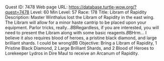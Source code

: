 Quest ID: 7478
Web page URL: https://database.turtle-wow.org/?quest=7478
Level: 60
Min Level: 57
Race: 178
Title: Libram of Rapidity
Description: Master Winthalus lost the Libram of Rapidity in the east wing. The Libram will allow for a minor haste cantrip to be placed upon your equipment. Parlor tricks, really...$B$BRegardless, if you are interested, you will need to present the Libram along with some basic reagents.$B$BHrm... I believe it also requires blood of heroes, a pristine black diamond, and large brilliant shards. I could be wrong!$B$B<Lydros shrugs.>
Objective: Bring a Libram of Rapidity, 1 Pristine Black Diamond, 2 Large Brilliant Shards, and 2 Blood of Heroes to Lorekeeper Lydros in Dire Maul to receive an Arcanum of Rapidity.
